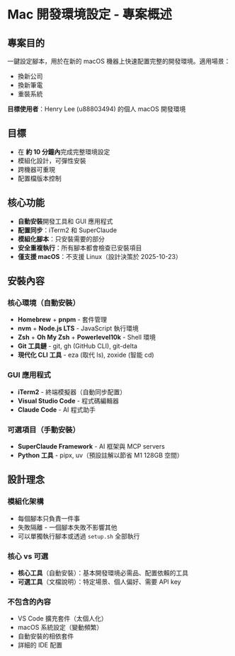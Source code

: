 # Mac 開發環境設定 - 專案概述

## 專案目的
一鍵設定腳本，用於在新的 macOS 機器上快速配置完整的開發環境。適用場景：
- 換新公司
- 換新筆電
- 重裝系統

**目標使用者**：Henry Lee (u88803494) 的個人 macOS 開發環境

## 目標
- 在 **約 10 分鐘內**完成完整環境設定
- 模組化設計，可彈性安裝
- 跨機器可重現
- 配置檔版本控制

## 核心功能
- **自動安裝**開發工具和 GUI 應用程式
- **配置同步**：iTerm2 和 SuperClaude
- **模組化腳本**：只安裝需要的部分
- **安全重複執行**：所有腳本都會檢查已安裝項目
- **僅支援 macOS**：不支援 Linux（設計決策於 2025-10-23）

## 安裝內容

### 核心環境（自動安裝）
- **Homebrew** + **pnpm** - 套件管理
- **nvm** + **Node.js LTS** - JavaScript 執行環境
- **Zsh** + **Oh My Zsh** + **Powerlevel10k** - Shell 環境
- **Git 工具鏈** - git, gh (GitHub CLI), git-delta
- **現代化 CLI 工具** - eza (取代 ls), zoxide (智能 cd)

### GUI 應用程式
- **iTerm2** - 終端模擬器（自動同步配置）
- **Visual Studio Code** - 程式碼編輯器
- **Claude Code** - AI 程式助手

### 可選項目（手動安裝）
- **SuperClaude Framework** - AI 框架與 MCP servers
- **Python 工具** - pipx, uv（預設註解以節省 M1 128GB 空間）

## 設計理念

### 模組化架構
- 每個腳本只負責一件事
- 失敗隔離 - 一個腳本失敗不影響其他
- 可以單獨執行腳本或透過 `setup.sh` 全部執行

### 核心 vs 可選
- **核心工具**（自動安裝）：基本開發環境必需品、配置依賴的工具
- **可選工具**（文檔說明）：特定場景、個人偏好、需要 API key

### 不包含的內容
- VS Code 擴充套件（太個人化）
- macOS 系統設定（變動頻繁）
- 自動安裝的相依套件
- 詳細的 IDE 配置
